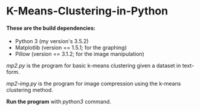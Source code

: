 # K-Means-Clustering-in-Python

#### These are the build dependencies:
- Python 3 (my version's 3.5.2)
- Matplotlib (version == 1.5.1; for the graphing)
- Pillow (version == 3.1.2; for the image manipulation)

_mp2.py_ is the program for basic k-means clustering given a dataset in text-form.

_mp2-img.py_ is the program for image compression using the k-means clustering method.

**Run the program** with _python3_ command.